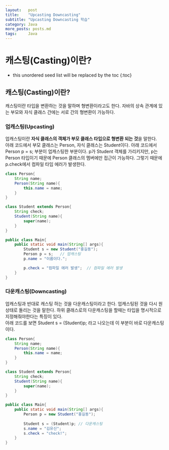 ```yaml
---
layout:   post
title:    "Upcasting Downcasting"
subtitle: "Upcasting Downcasting 학습"
category: Java
more_posts: posts.md
tags:     Java
---
```

# 캐스팅(Casting)이란?

<!--more-->
<!-- Table of contents -->
* this unordered seed list will be replaced by the toc
{:toc}

<!-- text -->

## 캐스팅(Casting)이란?
캐스팅이란 타입을 변환하는 것을 말하며 형변환이라고도 한다. 자바의 상속 관계에 있는 부모와 자식 클래스 간에는 서로 간의 형변환이 가능하다.  

### 업캐스팅(Upcasting)
업캐스팅이란 **자식 클래스의 객체가 부모 클래스 타입으로 형변환 되는 것**을 말한다.  
아래 코드에서 부모 클래스는 Person, 자식 클래스는 Student이다. 아래 코드에서 Person p = s; 부분이 업캐스팅한 부분이다. p가 Student 객체를 가리키지만, p는 Person 타입이기 때문에 Person 클래스의 멤버에만 접근이 가능하다. 그렇기 때문에 p.check에서 컴파일 타임 에러가 발생한다.

``` java
class Person{
	String name;
	Person(String name){
		this.name = name;
	}
}

class Student extends Person{
	String check;
	Student(String name){
		super(name);
	}
}

public class Main{
	public static void main(String[] args){
		Student s = new Student("홍길동");
		Person p = s;	// 업캐스팅
		p.name = "이름이다.";

		p.check = "컴파일 에러 발생";	// 컴파일 에러 발생
	}
}
```

### 다운캐스팅(Downcasting)
업캐스팅과 반대로 캐스팅 하는 것을 다운캐스팅이라고 한다. 업캐스팅된 것을 다시 원상태로 돌리는 것을 말한다. 하위 클래스로의 다운캐스팅을 할때는 타입을 명시적으로 지정해줘야한다는 특징이 있다.  
아래 코드를 보면 Student s = (Student)p; 라고 나오는데 이 부분이 바로 다운캐스팅이다.  

``` java
class Person{
	String name;
	Person(String name){
		this.name = name;
	}
}

class Student extends Person{
	String check;
	Student(String name){
		super(name);
	}
}

public class Main{
	public static void main(String[] args){
		Person p = new Student("홍길동");
        
		Student s = (Student)p;	// 다운캐스팅
		s.name = "김유신";
		s.check = "check!";
	}
}
```